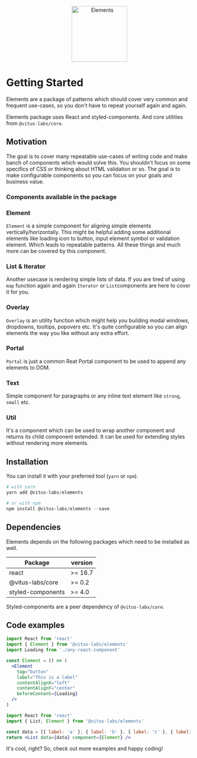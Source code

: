 <div align="center">
  <a href="https://vitus-labs.github.io/elements/">
    <img src="https://raw.githubusercontent.com/vitus-labs/vitus-labs/master/packages/elements/logo.png" alt="Elements" height="150">
  </a>
</div>

# Getting Started

Elements are a package of patterns which should cover very
common and frequent use-cases, so you don't have to repeat yourself
again and again.

Elements package uses React and styled-components.
And core utilities from `@vitus-labs/core`.

## Motivation

The goal is to cover many repeatable use-cases of writing code
and make banch of components which would solve this. You shouldn't
focus on some specifics of CSS or thinking about HTML validation
or so. The goal is to make configurable components so you can focus
on your goals and business value.

### Components available in the package

### Element

`Element` is a simple component for aligning simple elements
vertically/horizontally. This might be helpful adding some
additional elements like loading icon to button, input
element symbol or validation element. Which leads to repeatable
patterns. All these things and much more can be covered by this
component.

### List & Iterator

Another usecase is rendering simple lists of data. If you
are tired of using `map` function again and again `Iterator`
or `List`components are here to cover it for you.

### Overlay

`Overlay` is an utility function which might help you building
modal windows, dropdowns, tooltips, popovers etc. It's quite
configurable so you can align elements the way you like without
any extra effort.

### Portal

`Portal` is just a common Reat Portal component to be used to append
any elements to DOM.

### Text

Simple component for paragraphs or any inline text element like `strong`,
`small` etc.

### Util

It's a component which can be used to wrap another component and returns
its child component extended. It can be used for extending styles without
rendering more elements.

## Installation

You can install it with your preferred tool (`yarn` or `npm`).

```powershell
# with yarn
yarn add @vitus-labs/elements

# or with npm
npm install @vitus-labs/elements --save
```

## Dependencies

Elements depends on the following packages which need to be installed as well.

| Package           | version |
| ----------------- | ------- |
| react             | >= 16.7 |
| @vitus-labs/core  | >= 0.2  |
| styled-components | >= 4.0  |

Styled-components are a peer dependency of `@vitus-labs/core`.

## Code examples

```jsx
import React from 'react'
import { Element } from '@vitus-labs/elements'
import Loading from './any-react-component'

const Element = () => (
  <Element
    tag="button"
    label="This is a label"
    contentAlignX="left"
    contentAlignY="center"
    beforeContent={Loading}
  />
)
```

```jsx
import React from 'react'
import { List, Element } from '@vitus-labs/elements'

const data = [{ label: 'a' }, { label: 'b' }, { label: 'c' }, { label: 'd' }]
return <List data={data} component={Element} />
```

It's cool, right? So, check out more examples and happy coding!
